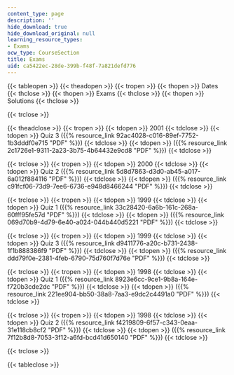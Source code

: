 ```yaml
---
content_type: page
description: ''
hide_download: true
hide_download_original: null
learning_resource_types:
- Exams
ocw_type: CourseSection
title: Exams
uid: ca5422ec-28de-399b-f48f-7a821defd776
---
```


{{< tableopen >}}
{{< theadopen >}}
{{< tropen >}}
{{< thopen >}}
Dates
{{< thclose >}}
{{< thopen >}}
Exams
{{< thclose >}}
{{< thopen >}}
Solutions
{{< thclose >}}

{{< trclose >}}

{{< theadclose >}}
{{< tropen >}}
{{< tdopen >}}
2001
{{< tdclose >}}
{{< tdopen >}}
Quiz 3 ({{% resource_link 92ac4028-c016-89ef-7752-1b3dddf0e715 "PDF" %}})
{{< tdclose >}}
{{< tdopen >}}
({{% resource_link 2c1726e1-9311-2a23-3b75-4b64432e9cd8 "PDF" %}})
{{< tdclose >}}

{{< trclose >}}
{{< tropen >}}
{{< tdopen >}}
2000
{{< tdclose >}}
{{< tdopen >}}
Quiz 2 ({{% resource_link 5d8d7863-d3d0-ab45-a017-6a012f884116 "PDF" %}})
{{< tdclose >}}
{{< tdopen >}}
({{% resource_link c91fcf06-73d9-7ee6-6736-e948d8466244 "PDF" %}})
{{< tdclose >}}

{{< trclose >}}
{{< tropen >}}
{{< tdopen >}}
1999
{{< tdclose >}}
{{< tdopen >}}
Quiz 1 ({{% resource_link 33c28420-6a6b-161c-268a-60fff95fe57d "PDF" %}})
{{< tdclose >}}
{{< tdopen >}}
({{% resource_link 069d70b9-4d79-6e40-a024-044b440d5221 "PDF" %}})
{{< tdclose >}}

{{< trclose >}}
{{< tropen >}}
{{< tdopen >}}
1999
{{< tdclose >}}
{{< tdopen >}}
Quiz 3 ({{% resource_link d9411776-a20c-b731-2438-1f1b888386f9 "PDF" %}})
{{< tdclose >}}
{{< tdopen >}}
({{% resource_link ddd79f0e-2381-4feb-6790-75d760f7d76e "PDF" %}})
{{< tdclose >}}

{{< trclose >}}
{{< tropen >}}
{{< tdopen >}}
1998
{{< tdclose >}}
{{< tdopen >}}
Quiz 1 ({{% resource_link 8923e6cc-9ce1-9b8a-164e-f720b3cde2dc "PDF" %}})
{{< tdclose >}}
{{< tdopen >}}
({{% resource_link 221ee904-bb50-38a8-7aa3-e9dc2c4491a0 "PDF" %}})
{{< tdclose >}}

{{< trclose >}}
{{< tropen >}}
{{< tdopen >}}
1998
{{< tdclose >}}
{{< tdopen >}}
Quiz 2 ({{% resource_link f4219809-6f57-c343-0eaa-31e118cb8cf2 "PDF" %}})
{{< tdclose >}}
{{< tdopen >}}
({{% resource_link 7f12b8d8-7053-3f12-a6fd-bcd41d650140 "PDF" %}})
{{< tdclose >}}

{{< trclose >}}

{{< tableclose >}}